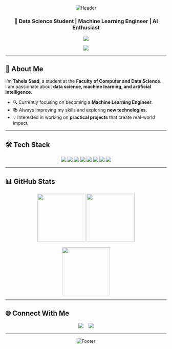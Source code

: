 <!-- ===========================
     Taheia Saad — README
=========================== -->

<!-- Gradient Header -->
<p align="center">
  <img src="https://capsule-render.vercel.app/api?type=waving&color=0:007BFF,100:00CFFF&height=200&section=header&text=Taheia%20Saad&fontColor=ffffff&fontSize=50&animation=twinkling&fontAlignY=40" alt="Header"/>
</p>

<h3 align="center">🚀 Data Science Student | Machine Learning Engineer | AI Enthusiast</h3>

<p align="center">
  <a href="https://www.google.com/search?q=Taheia+Saad">
    <img src="https://readme-typing-svg.herokuapp.com/?lines=Exploring%20AI%20%26%20Data%20Science;Aspiring%20Machine%20Learning%20Engineer;Always%20Learning%20and%20Building&font=Fira%20Code&center=true&color=00CFFF&pause=2000">
  </a>
</p>

<p align="center">
  <img src="https://komarev.com/ghpvc/?username=taheiasaad&style=flat&color=007BFF"/> <!-- Profile Views -->
</p>

---

## 👋 About Me  

I’m **Taheia Saad**, a student at the **Faculty of Computer and Data Science**.  
I am passionate about **data science, machine learning, and artificial intelligence**.  

- 🔍 Currently focusing on becoming a **Machine Learning Engineer**.  
- 📚 Always improving my skills and exploring **new technologies**.  
- 💡 Interested in working on **practical projects** that create real-world impact.  

---

## 🛠️ Tech Stack  

<p align="center">
  <img src="https://img.shields.io/badge/Java-ED8B00?style=for-the-badge&logo=openjdk&logoColor=white" />
  <img src="https://img.shields.io/badge/C++-00599C?style=for-the-badge&logo=cplusplus&logoColor=white" />
  <img src="https://img.shields.io/badge/Python-3776AB?style=for-the-badge&logo=python&logoColor=white" />
  <img src="https://img.shields.io/badge/NumPy-013243?style=for-the-badge&logo=numpy&logoColor=white" />
  <img src="https://img.shields.io/badge/Pandas-150458?style=for-the-badge&logo=pandas&logoColor=white" />
  <img src="https://img.shields.io/badge/Plotly-3F4F75?style=for-the-badge&logo=plotly&logoColor=white" />
  <img src="https://img.shields.io/badge/scikit--learn-F7931E?style=for-the-badge&logo=scikitlearn&logoColor=white" />
  <img src="https://img.shields.io/badge/SciPy-0C55A5?style=for-the-badge&logo=scipy&logoColor=white" />
</p>

---

## 📊 GitHub Stats  

<p align="center">
  <img src="https://github-readme-stats.vercel.app/api?username=taheiasaad&show_icons=true&theme=tokyonight&hide_border=true" height="150" />
  <img src="https://github-readme-stats.vercel.app/api/top-langs/?username=taheiasaad&layout=compact&theme=tokyonight&hide_border=true" height="150" />
</p>

<p align="center">
  <img src="https://streak-stats.demolab.com/?user=taheiasaad&theme=tokyonight&hide_border=true" height="150"/>
</p>

---

## 🌐 Connect With Me  

<p align="center">
  <a href="mailto:taheiasaad@gmail.com"><img src="https://img.shields.io/badge/Email-D14836?style=for-the-badge&logo=gmail&logoColor=white" /></a>
  &nbsp;&nbsp;
  <a href="https://www.linkedin.com/in/taheia-saad-33aa462a6"><img src="https://img.shields.io/badge/LinkedIn-0A66C2?style=for-the-badge&logo=linkedin&logoColor=white" /></a>
</p>

---

<!-- Footer -->
<p align="center">
  <img src="https://capsule-render.vercel.app/api?type=waving&color=0:00CFFF,100:007BFF&height=120&section=footer" alt="Footer"/>
</p>
